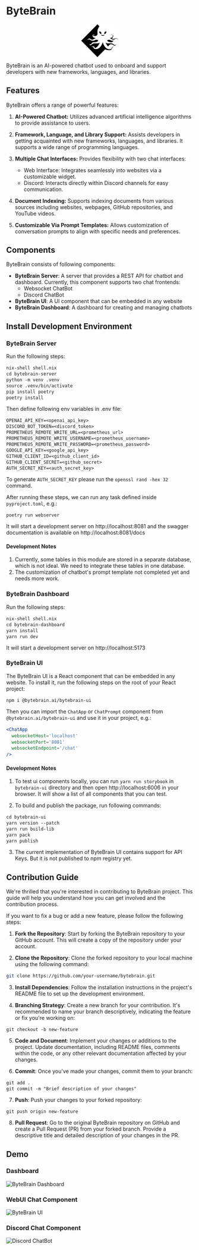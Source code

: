 # ByteBrain
<div align="center" style="display: flex; align-items: center; justify-content: center;">
  <img src="logo.svg" alt="ByteBrain Logo" width="20%" height="20%">
</div>

ByteBrain is an AI-powered chatbot used to onboard and support developers with new frameworks, languages, and libraries.

## Features

ByteBrain offers a range of powerful features:

1. **AI-Powered Chatbot:** Utilizes advanced artificial intelligence algorithms to provide assistance to users.

2. **Framework, Language, and Library Support:** Assists developers in getting acquainted with new frameworks, languages, and libraries. It supports a wide range of programming languages.

3. **Multiple Chat Interfaces:** Provides flexibility with two chat interfaces:
    - Web Interface: Integrates seamlessly into websites via a customizable widget.
    - Discord: Interacts directly within Discord channels for easy communication.

4. **Document Indexing:** Supports indexing documents from various sources including websites, webpages, GitHub repositories, and YouTube videos.

5. **Customizable Via Prompt Templates:** Allows customization of conversation prompts to align with specific needs and preferences.

## Components

ByteBrain consists of following components:

- **ByteBrain Server**: A server that provides a REST API for chatbot and dashboard. Currently, this component supports
  two chat frontends:
    - Websocket ChatBot
    - Discord ChatBot
- **ByteBrain UI**: A UI component that can be embedded in any website
- **ByteBrain Dashboard**: A dashboard for creating and managing chatbots

## Install Development Environment

### ByteBrain Server

Run the following steps:

```shell
nix-shell shell.nix
cd bytebrain-server
python -m venv .venv
source .venv/bin/activate
pip install poetry
poetry install
```

Then define following env variables in .env file:

```shell
OPENAI_API_KEY=<openai_api_key>
DISCORD_BOT_TOKEN=<discord_token>
PROMETHEUS_REMOTE_WRITE_URL=<prometheus_url>
PROMETHEUS_REMOTE_WRITE_USERNAME=<prometheus_username>
PROMETHEUS_REMOTE_WRITE_PASSWORD=<prometheus_password>
GOOGLE_API_KEY=<google_api_key>
GITHUB_CLIENT_ID=<github_client_id>
GITHUB_CLIENT_SECRET=<github_secret>
AUTH_SECRET_KEY=<auth_secret_key>
```

To generate `AUTH_SECRET_KEY` please run the `openssl rand -hex 32` command.

After running these steps, we can run any task defined inside `pyproject.toml`, e.g.:

```shell
poetry run webserver
```

It will start a development server on http://localhost:8081 and the swagger documentation is available on http://localhost:8081/docs

#### Development Notes

1. Currently, some tables in this module are stored in a separate database, which is not ideal. We need to integrate
   these tables in one database.
2. The customization of chatbot's prompt template not completed yet and needs more work.

### ByteBrain Dashboard

Run the following steps:

```shell
nix-shell shell.nix
cd bytebrain-dashboard
yarn install
yarn run dev
```

It will start a development server on http://localhost:5173


### ByteBrain UI

The ByteBrain UI is a React component that can be embedded in any website. To install it, run the following steps on the root of your React project:

```shell
npm i @bytebrain.ai/bytebrain-ui
```

Then you can import the `ChatApp` or `ChatPrompt` component from `@bytebrain.ai/bytebrain-ui` and use it in your
project, e.g.:

```jsx
<ChatApp
  websocketHost='localhost'
  websocketPort='8081'
  websocketEndpoint='/chat'
/>
```

#### Development Notes

1. To test ui components locally, you can run `yarn run storybook` in `bytebrain-ui` directory and then
   open http://localhost:6006 in your browser. It will show a list of all components that you can test.

2. To build and publish the package, run following commands:

```shell
cd bytebrain-ui
yarn version --patch
yarn run build-lib
yarn pack
yarn publish
```

3. The current implementation of ByteBrain UI contains support for API Keys. But it is not published to npm registry
   yet.

## Contribution Guide

We're thrilled that you're interested in contributing to ByteBrain project. This guide will help you understand how you can get involved and the contribution process. 

If you want to fix a bug or add a new feature, please follow the following steps:

1. **Fork the Repository**: Start by forking the ByteBrain repository to your GitHub account. This will create a copy of the repository under your account.

2. **Clone the Repository**: Clone the forked repository to your local machine using the following command:

```bash
git clone https://github.com/your-username/bytebrain.git
```

3. **Install Dependencies**: Follow the installation instructions in the project's README file to set up the development environment.

4. **Branching Strategy**: Create a new branch for your contribution. It's recommended to name your branch descriptively, indicating the feature or fix you're working on:

```shell
git checkout -b new-feature
```

5. **Code and Document**: Implement your changes or additions to the project. Update documentation, including README files, comments within the code, or any other relevant documentation affected by your changes.

6. **Commit**: Once you've made your changes, commit them to your branch:

```shell
git add .
git commit -m "Brief description of your changes"
```

7. **Push**: Push your changes to your forked repository:

```shell
git push origin new-feature
```

8. **Pull Request**: Go to the original ByteBrain repository on GitHub and create a Pull Request (PR) from your forked branch. Provide a descriptive title and detailed description of your changes in the PR.

## Demo

### Dashboard

![ByteBrain Dashboard](https://github.com/bytebrainai/bytebrain/assets/235974/38253456-e1b9-4169-a51f-c50167c1788f)

### WebUI Chat Component

![ByteBrain UI](https://github-production-user-asset-6210df.s3.amazonaws.com/235974/303415209-bd763189-5554-4ebb-a48a-149fb8c824c4.gif?X-Amz-Algorithm=AWS4-HMAC-SHA256&X-Amz-Credential=AKIAVCODYLSA53PQK4ZA%2F20240208%2Fus-east-1%2Fs3%2Faws4_request&X-Amz-Date=20240208T183609Z&X-Amz-Expires=300&X-Amz-Signature=702184602f38c4afa176d6d2543a5dcdea5083912cc965b33a1101bb2c757598&X-Amz-SignedHeaders=host&actor_id=235974&key_id=0&repo_id=648111122)

### Discord Chat Component

![Discord ChatBot](https://github.com/bytebrainai/bytebrain/assets/235974/912f80ef-3acc-4805-a5b3-4dcdbbcbdc92)
